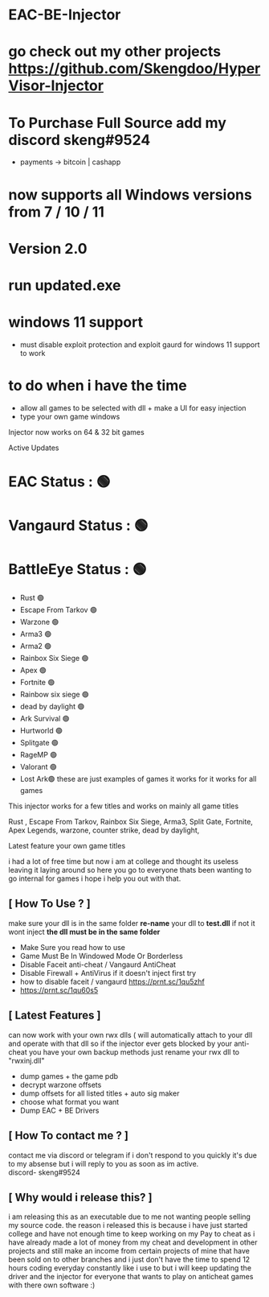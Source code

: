 # EAC-BE-Injector

# go check out my other projects https://github.com/Skengdoo/HyperVisor-Injector
# To Purchase Full Source add my discord skeng#9524
- payments -> bitcoin | cashapp 


# now supports all Windows versions from 7 / 10 / 11
# Version 2.0
# run updated.exe


# windows 11 support
- must disable exploit protection and exploit gaurd for windows 11 support to work 


# to do when i have the time 
- allow all games to be selected with dll + make a UI for easy injection 
- type your own game windows

Injector now works on 64 & 32 bit games


Active Updates

# EAC Status : 🟢
# Vangaurd Status : 🟢
# BattleEye Status : 🟢
- Rust 🟢
- Escape From Tarkov 🟢
- Warzone 🟢
- Arma3 🟢
- Arma2 🟢
- Rainbox Six Siege 🟢
- Apex 🟢
- Fortnite 🟢
- Rainbow six siege 🟢
- dead by daylight 🟢
- Ark Survival 🟢
- Hurtworld 🟢
- Splitgate 🟢
- RageMP 🟢
- Valorant 🟢
- Lost Ark🟢
these are just examples of games it works for it works for all games


This injector works for a few titles and works on mainly all game titles 


Rust ,
Escape From Tarkov,
Rainbox Six Siege,
Arma3, 
Split Gate,
Fortnite,
Apex Legends,
warzone, 
counter strike,
dead by daylight,

Latest feature
your own game titles



i had a lot of free time but now i am at college and thought its useless leaving it laying around so here you go to everyone thats been wanting to go internal for games 
i hope i help you out with that.


## [ How To Use ? ] 

make sure your dll is in the same folder 
**re-name** your dll to **test.dll** if not it wont inject
**the dll must be in the same folder**



- Make Sure you read how to use
- Game Must Be In Windowed Mode Or Borderless
- Disable Faceit anti-cheat / Vangaurd AntiCheat
- Disable Firewall + AntiVirus if it doesn't inject first try 
-  how to disable faceit / vangaurd https://prnt.sc/1qu5zhf
-  https://prnt.sc/1qu60s5



## [ Latest Features ]
can now work with your own rwx dlls ( will automatically attach to your dll and operate with that dll so if the injector ever gets blocked by your anti-cheat you have your own backup methods just rename your rwx dll to "rwxinj.dll"
- dump games + the game pdb
- decrypt warzone offsets
- dump offsets for all listed titles + auto sig maker
- choose what format you want 
- Dump EAC + BE Drivers




## [ How To contact me ? ]
contact me via discord or telegram if i don't respond to you quickly it's due to my absense but i will reply to you as soon as im active.  
discord- skeng#9524



## [ Why would i release this? ]
i am releasing this as an executable due to me not wanting people selling my source code.
the reason i released this is because i have just started college and have not enough time to keep working on my Pay to cheat as i have already made a lot of money from my cheat and development in other projects and still make an income from certain projects of mine that have been sold on to other branches and i just don't have the time to spend 12 hours coding everyday constantly like i use to but i will keep updating the driver and the injector for everyone that wants to play on anticheat games with there own software :)
